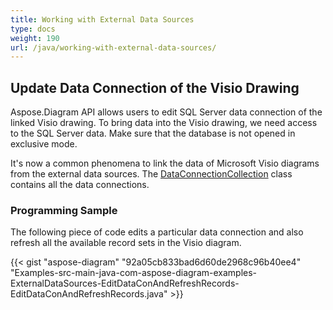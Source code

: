 ```yaml
---
title: Working with External Data Sources
type: docs
weight: 190
url: /java/working-with-external-data-sources/
---
```


## **Update Data Connection of the Visio Drawing**
Aspose.Diagram API allows users to edit SQL Server data connection of the linked Visio drawing. To bring data into the Visio drawing, we need access to the SQL Server data. Make sure that the database is not opened in exclusive mode.

It's now a common phenomena to link the data of Microsoft Visio diagrams from the external data sources. The [DataConnectionCollection](http://www.aspose.com/api/java/diagram/com.aspose.diagram/classes/DataConnectionCollection) class contains all the data connections.
### **Programming Sample**
The following piece of code edits a particular data connection and also refresh all the available record sets in the Visio diagram.

{{< gist "aspose-diagram" "92a05cb833bad6d60de2968c96b40ee4" "Examples-src-main-java-com-aspose-diagram-examples-ExternalDataSources-EditDataConAndRefreshRecords-EditDataConAndRefreshRecords.java" >}}
